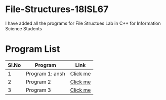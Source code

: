 # File-Structures-18ISL67

I have added all the programs for File Structues Lab in C++ for Information Science Students

# Program List

|    Sl.No     |      Program       |                 Link                         |
|---|---|---|
|1|Program 1: ansh|[Click me](https://www.example.com/program1) |
|2       |      Program 2     | [Click me](https://www.example.com/program2) |
|      3       |      Program 3     | [Click me](https://www.example.com/program3) |

